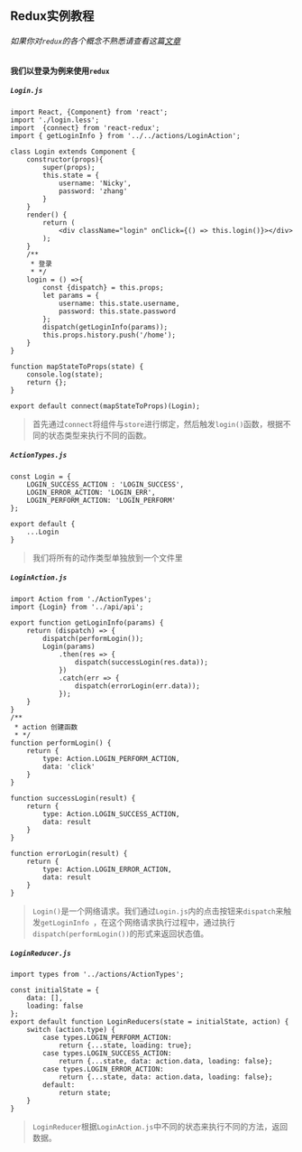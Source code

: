## Redux实例教程

###### 如果你对`redux`的各个概念不熟悉请查看这篇[文章](https://github.com/5ibinbin/reduxLifeStyle/blob/master/README.md)

#### 我们以登录为例来使用`redux`

##### `Login.js`

```
import React, {Component} from 'react';
import './login.less';
import  {connect} from 'react-redux';
import { getLoginInfo } from '../../actions/LoginAction';

class Login extends Component {
    constructor(props){
        super(props);
        this.state = {
            username: 'Nicky',
            password: 'zhang'
        }
    }
    render() {
        return (
            <div className="login" onClick={() => this.login()}></div>
        );
    }
    /**
     * 登录
     * */
    login = () =>{
        const {dispatch} = this.props;
        let params = {
            username: this.state.username,
            password: this.state.password
        };
        dispatch(getLoginInfo(params));
        this.props.history.push('/home');
    }
}

function mapStateToProps(state) {
    console.log(state);
    return {};
}

export default connect(mapStateToProps)(Login);
```

> 首先通过`connect`将组件与`store`进行绑定，然后触发`login()`函数，根据不同的状态类型来执行不同的函数。

##### `ActionTypes.js`

```
const Login = {
    LOGIN_SUCCESS_ACTION : 'LOGIN_SUCCESS',
    LOGIN_ERROR_ACTION: 'LOGIN_ERR',
    LOGIN_PERFORM_ACTION: 'LOGIN_PERFORM'
};

export default {
    ...Login
}
```

> 我们将所有的动作类型单独放到一个文件里

##### `LoginAction.js`

```
import Action from './ActionTypes';
import {Login} from '../api/api';

export function getLoginInfo(params) {
    return (dispatch) => {
        dispatch(performLogin());
        Login(params)
            .then(res => {
                dispatch(successLogin(res.data));
            })
            .catch(err => {
                dispatch(errorLogin(err.data));
            });
    }
}
/**
 * action 创建函数
 * */
function performLogin() {
    return {
        type: Action.LOGIN_PERFORM_ACTION,
        data: 'click'
    }
}

function successLogin(result) {
    return {
        type: Action.LOGIN_SUCCESS_ACTION,
        data: result
    }
}

function errorLogin(result) {
    return {
        type: Action.LOGIN_ERROR_ACTION,
        data: result
    }
}
```

> `Login()`是一个网络请求。我们通过`Login.js`内的点击按钮来`dispatch`来触发`getLoginInfo `，在这个网络请求执行过程中，通过执行`dispatch(performLogin())`的形式来返回状态值。  

##### `LoginReducer.js`

```
import types from '../actions/ActionTypes';

const initialState = {
    data: [],
    loading: false
};
export default function LoginReducers(state = initialState, action) {
    switch (action.type) {
        case types.LOGIN_PERFORM_ACTION:
            return {...state, loading: true};
        case types.LOGIN_SUCCESS_ACTION:
            return {...state, data: action.data, loading: false};
        case types.LOGIN_ERROR_ACTION:
            return {...state, data: action.data, loading: false};
        default:
            return state;
    }
}
```

> `LoginReducer`根据`LoginAction.js`中不同的状态来执行不同的方法，返回数据。